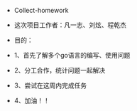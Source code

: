 * Collect-homework

* 这次项目工作者：凡一志、刘炫、程乾杰
* 目的：
 * 1、首先了解多个go语言的编写、使用问题
 * 2、分工合作，统计问题一起解决
 * 3、尝试在这周内完成任务
 * 4、加油！！
